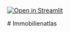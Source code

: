 [![Open in Streamlit](https://static.streamlit.io/badges/streamlit_badge_black_white.svg)](https://share.streamlit.io/clever-und-erfolgreich/immobilienatlas/main/Immobilienatlas.py)

﻿# Immobilienatlas
